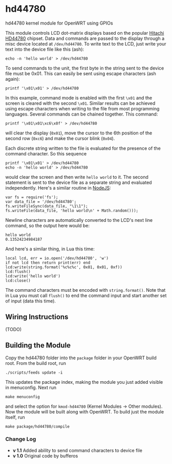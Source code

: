 hd44780
=======

hd44780 kernel module for OpenWRT using GPIOs

This module controls LCD dot-matrix displays based on the popular [Hitachi
HD44780](http://en.wikipedia.org/wiki/Hitachi_HD44780_LCD_controller) chipset. Data and commands are passed to the display through a misc device located at `/dev/hd44780`. To write text to the LCD, just write your text into the device file like this (ash):

    echo -n 'hello world' > /dev/hd44780

To send commands to the unit, the first byte in the string sent to the device file must be 0x01. This can easily be sent using escape characters (ash again):

    printf '\x01\x01' > /dev/hd44780

In this example, command mode is enabled with the first `\x01` and the screen is cleared with the second `\x01`. Similar results can be achieved using escape characters when writing to the file from most programming languages. Several commands can be chained together. This command:

	printf '\x01\x01\xc6\x0f' > /dev/hd44780

will clear the display (`0x01`), move the cursor to the 6th position of the second row (`0xc6`) and make the cursor blink (`0x04`).

Each discrete string written to the file is evaluated for the presence of the command character. So this sequence

    printf '\x01\x01' > /dev/hd44780
    echo -n 'hello world' > /dev/hd44780

would clear the screen and then write `hello world` to it. The second statement is sent to the device file as a separate string and evaluated independently. Here's a similar routine in [NodeJS](http://nodejs.org/):

    var fs = require('fs');
    var data_file = '/dev/hd44780';
    fs.writeFileSync(data_file, "\1\1");
    fs.writeFile(data_file, 'hello world\n' + Math.random()));

Newline characters are automatically converted to the LCD's next line command, so the output here would be:

    hello world
    0.13524234984187

And here's a similar thing, in Lua this time:

	local lcd, err = io.open('/dev/hd44780', 'w')
	if not lcd then return print(err) end
	lcd:write(string.format('%c%c%c', 0x01, 0x01, 0xf))
	lcd:flush()
	lcd:write('hello world')
	lcd:close()

The command characters must be encoded with `string.format()`. Note that in Lua you must call `flush()` to end the command input and start another set of input (data this time).


Wiring Instructions
-------------------
(TODO)

Building the Module
-------------------
Copy the hd44780 folder into the `package` folder in your OpenWRT build root. From the build root, run

	./scripts/feeds update -i

This updates the package index, making the module you just added visible in menuconfig. Next run

	make menuconfig

and select the option for `kmod-hd44780` (Kernel Modules -> Other modules). Now the module will be built along with OpenWRT. To build just the module itself, run

	make package/hd44780/compile


### Change Log ###
* **v 1.1** Added ability to send command characters to device file
* **v 1.0** Original code by bufferos
